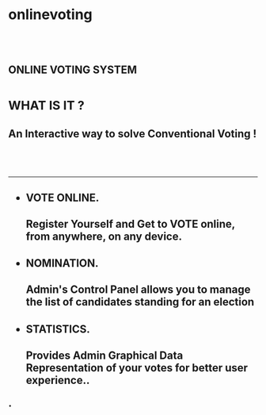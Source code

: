 # onlinevoting
<br><br><h2><b>ONLINE VOTING SYSTEM<b><h2>
  <h3><b>WHAT IS IT ?<b></h3>
    <h4>An Interactive way to solve Conventional Voting !</h4><br><hr>
      <ul>
        <li><h4>VOTE ONLINE.</h4>Register Yourself and Get to VOTE online, from anywhere, on any device.</li>
        <li><h4>NOMINATION.</h4><p>Admin's Control Panel allows you to manage the list of candidates standing for an election</p></li>
        <li><h4>STATISTICS.</h4><p>Provides Admin Graphical Data Representation of your votes for better user experience..</p></li>
    </ul>
  
.
